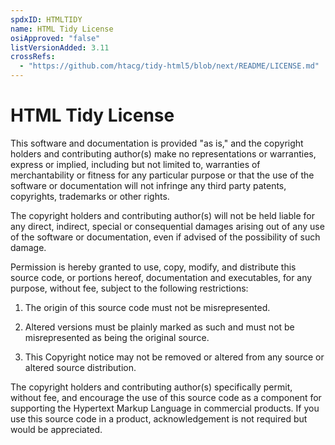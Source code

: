 ```yaml
---
spdxID: HTMLTIDY
name: HTML Tidy License
osiApproved: "false"
listVersionAdded: 3.11
crossRefs: 
  - "https://github.com/htacg/tidy-html5/blob/next/README/LICENSE.md"
---
```


# HTML Tidy License

This software and documentation is provided "as is," and the copyright holders and contributing author(s) make no representations or warranties, express or implied, including but not limited to, warranties of merchantability or fitness for any particular purpose or that the use of the software or documentation will not infringe any third party patents, copyrights, trademarks or other rights.

The copyright holders and contributing author(s) will not be held liable for any direct, indirect, special or consequential damages arising out of any use of the software or documentation, even if advised of the possibility of such damage.

Permission is hereby granted to use, copy, modify, and distribute this source code, or portions hereof, documentation and executables, for any purpose, without fee, subject to the following restrictions:

1. The origin of this source code must not be misrepresented.

2. Altered versions must be plainly marked as such and must not be misrepresented as being the original source.

3. This Copyright notice may not be removed or altered from any source or altered source distribution.

The copyright holders and contributing author(s) specifically permit, without fee, and encourage the use of this source code as a component for supporting the Hypertext Markup Language in commercial products. If you use this source code in a product, acknowledgement is not required but would be appreciated.
